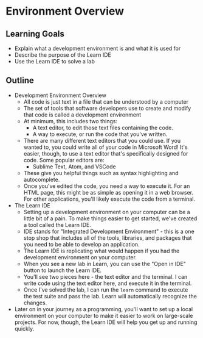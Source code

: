 # Environment Overview

## Learning Goals

+ Explain what a development environment is and what it is used for
+ Describe the purpose of the Learn IDE
+ Use the Learn IDE to solve a lab

## Outline

+ Development Environment Overview
  + All code is just text in a file that can be understood by a computer
  + The set of tools that software developers use to create and modify that code is called a development environment
  + At minimum, this includes two things:
    + A text editor, to edit those text files containing the code. 
    + A way to execute, or run the code that you've written. 
  + There are many different text editors that you could use. If you wanted to, you could write all of your code in Microsoft Word! It's easier, though, to use a text editor that's specifically designed for code. Some popular editors are:
    + Sublime Text, Atom, and VSCode
  + These give you helpful things such as syntax highlighting and autocomplete. 
  + Once you've edited the code, you need a way to execute it. For an HTML page, this might be as simple as opening it in a web browser. For other applications, you'll likely execute the code from a terminal. 
+ The Learn IDE
  + Setting up a development environment on your computer can be a little bit of a pain. To make things easier to get started, we've created a tool called the Learn IDE. 
  + IDE stands for "Integrated Development Environment" - this is a one stop shop that includes all of the tools, libraries, and packages that you need to be able to develop an application. 
  + The Learn IDE is replicating what would happen if you had the development environment on your computer. 
  + When you see a new lab in Learn, you can use the "Open in IDE" button to launch the Learn IDE. 
  + You'll see two pieces here - the text editor and the terminal. I can write code using the text editor here, and execute it in the terminal. 
  + Once I've solved the lab, I can run the `learn` command to execute the test suite and pass the lab. Learn will automatically recognize the changes. 
+ Later on in your journey as a programming, you'll want to set up a local environment on your computer to make it easier to work on large-scale projects. For now, though, the Learn IDE will help you get up and running quickly. 
